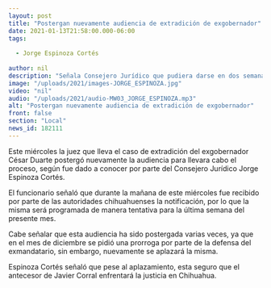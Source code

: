 ```yaml
---
layout: post
title: "Postergan nuevamente audiencia de extradición de exgobernador"
date: 2021-01-13T21:58:00.000-06:00
tags:
  
  - Jorge Espinoza Cortés
  
author: nil
description: "Señala Consejero Jurídico que pudiera darse en dos semanas."
image: "/uploads/2021/images-JORGE_ESPINOZA.jpg"
video: "nil"
audio: "/uploads/2021/audio-MW03_JORGE_ESPINOZA.mp3"
alt: "Postergan nuevamente audiencia de extradición de exgobernador"
front: false
section: "Local"
news_id: 182111
---
```


Este miércoles la juez que lleva el caso de extradición del exgobernador César Duarte postergó nuevamente la audiencia para llevara cabo el proceso, según fue dado a conocer por parte del Consejero Jurídico Jorge Espinoza Cortés.

El funcionario señaló que durante la mañana de este miércoles fue recibido por parte de las autoridades chihuahuenses la notificación, por lo que la misma será programada de manera tentativa para la última semana del presente mes.

Cabe señalar que esta audiencia ha sido postergada varias veces, ya que en el mes de diciembre se pidió una prorroga por parte de la defensa del exmandatario, sin embargo, nuevamente se aplazará la misma.

Espinoza Cortés señaló que pese al aplazamiento, esta seguro que el antecesor de Javier Corral enfrentará la justicia en Chihuahua.